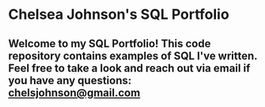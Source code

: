 # Chelsea Johnson's SQL Portfolio

## Welcome to my SQL Portfolio! This code repository contains examples of SQL I've written. Feel free to take a look and reach out via email if you have any questions: chelsjohnson@gmail.com
